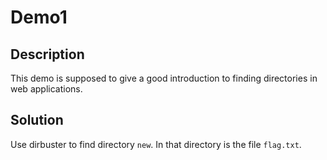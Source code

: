 Demo1
=====

## Description
This demo is supposed to give a good introduction to
finding directories in web applications.

## Solution

Use dirbuster to find directory `new`. In that directory is
the file `flag.txt`.
